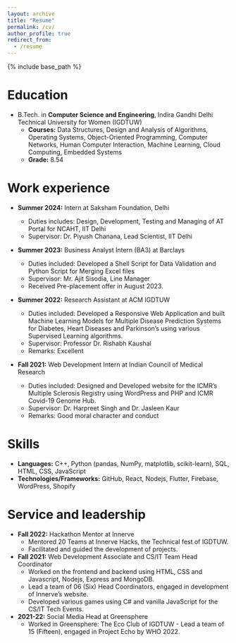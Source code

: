 ```yaml
---
layout: archive
title: "Resume"
permalink: /cv/
author_profile: true
redirect_from:
  - /resume
---
```


{% include base_path %}

Education
====== 
* B.Tech. in **Computer Science and Engineering**, Indira Gandhi Delhi Technical University for Women (IGDTUW)
  * **Courses:** Data Structures, Design and Analysis of Algorithms, Operating Systems, Object-Oriented Programming, Computer Networks, Human Computer Interaction, Machine Learning, Cloud Computing, Embedded Systems
  * **Grade:** 8.54

Work experience
======
* **Summer 2024:** Intern at Saksham Foundation, Delhi
  * Duties includes: Design, Development, Testing and Managing of AT Portal for NCAHT, IIT Delhi
  * Supervisor: Dr. Piyush Chanana, Lead Scientist, IIT Delhi

* **Summer 2023:** Business Analyst Intern (BA3) at Barclays
  * Duties included: Developed a Shell Script for Data Validation and Python Script for Merging Excel files
  * Supervisor: Mr. Ajit Sisodia, Line Manager
  * Received Pre-placement offer in August 2023.

* **Summer 2022:** Research Assistant at ACM IGDTUW
  * Duties included: Developed a Responsive Web Application and built Machine Learning Models for Multiple Disease Prediction Systems for Diabetes, Heart Diseases and Parkinson’s using various Supervised Learning algorithms.
  * Supervisor: Professor Dr. Rishabh Kaushal
  * Remarks: Excellent

* **Fall 2021:** Web Development Intern at Indian Council of Medical Research
  * Duties included: Designed and Developed website for the ICMR’s Multiple Sclerosis Registry using WordPress and PHP and ICMR Covid-19 Genome Hub.
  * Supervisor: Dr. Harpreet Singh and Dr. Jasleen Kaur
  * Remarks: Good moral character and conduct
  
Skills
======
* **Languages:** C++, Python (pandas, NumPy, matplotlib, scikit-learn), SQL, HTML, CSS, JavaScript
* **Technologies/Frameworks:** GitHub, React, Nodejs, Flutter, Firebase, WordPress, Shopify

<!-- Publications
======
  <ul>{% for post in site.publications reversed %}
    {% include archive-single-cv.html %}
  {% endfor %}</ul>
  
Talks
======
  <ul>{% for post in site.talks reversed %}
    {% include archive-single-talk-cv.html  %}
  {% endfor %}</ul>
  
Teaching
======
  <ul>{% for post in site.teaching reversed %}
    {% include archive-single-cv.html %}
  {% endfor %}</ul>
  -->

Service and leadership
======

* **Fall 2022:** Hackathon Mentor at Innerve
  * Mentored 20 Teams at Innerve Hacks, the Technical fest of IGDTUW.
  * Facilitated and guided the development of projects.
* **Fall 2021:** Web Development Associate and CS/IT Team Head Coordinator
  * Worked on the frontend and backend using HTML, CSS and Javascript, Nodejs, Express and MongoDB.
  * Lead a team of 06 (Six) Head Coordinators, engaged in development of Innerve’s website.
  * Developed various games using C\# and vanilla JavaScript for the CS/IT Tech Events.
* **2021-22:** Social Media Head at Greensphere
  * Worked in Greensphere: The Eco Club of IGDTUW - Lead a team of 15 (Fifteen), engaged in Project Echo by WHO 2022.
